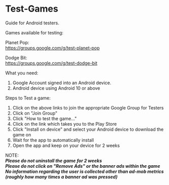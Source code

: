 # Test-Games
Guide for Android testers.


Games available for testing:  

  Planet Pop:  
  https://groups.google.com/g/test-planet-pop  
  

  Dodge Bit:  
  https://groups.google.com/g/test-dodge-bit  
  


What you need:
1) Google Account signed into an Android device.
2) Android device using Android 10 or above
   

Steps to Test a game:
1) Click on the above links to join the appropriate Google Group for Testers
2) Click on "Join Group"
3) Click "How to test the game..."
4) Click on the link which takes you to the Play Store
5) Click "Install on device" and select your Android device to download the game on
6) Wait for the app to automatically install
7) Open the app and keep on your device for 2 weeks

NOTE:  
***Please do not uninstall the game for 2 weeks***  
***Please do not click on "Remove Ads" or the banner ads within the game***  
***No information regarding the user is collected other than ad-mob metrics (roughly how many times a banner ad was pressed)***  

